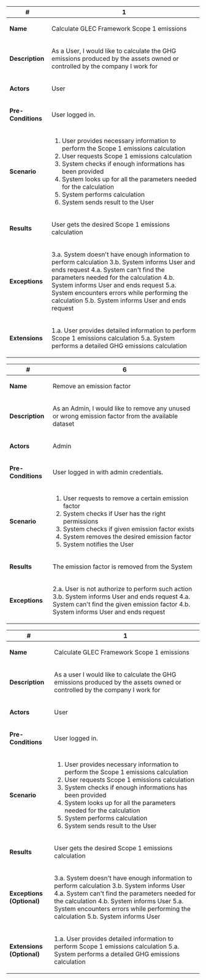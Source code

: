 <!-- UC1 -->
<table>
<thead>
<tr>
<th>#</th>
<th>1</th>
</tr>
</thead>
<tbody>
<tr>
<td>

**Name**

</td>
<td>

Calculate GLEC Framework Scope 1 emissions

</td>
</tr>
<tr>
<td>

**Description**

</td>
<td>

As a User, I would like to calculate the GHG emissions produced by the assets owned or controlled by the company I work for

</td>
</tr>
<tr>
<td>

**Actors**

</td>
<td>

User

</td>
</tr>
<tr>
<td>

**Pre-Conditions**

</td>
<td>

User logged in.

</td>
</tr>
<tr>
<td>

**Scenario**

</td>
<td>

1. User provides necessary information to perform the Scope 1 emissions calculation
2. User requests Scope 1 emissions calculation
3. System checks if enough informations has been provided
4. System looks up for all the parameters needed for the calculation
5. System performs calculation
6. System sends result to the User

</td>
</tr>
<tr>
<td>

**Results**

</td>
<td>

User gets the desired Scope 1 emissions calculation

</td>
</tr>
<tr>
<td>

**Exceptions**

</td>
<td>

3.a. System doesn't have enough information to perform calculation
3.b. System informs User and ends request
4.a. System can't find the parameters needed for the calculation
4.b. System informs User and ends request
5.a. System encounters errors while performing the calculation
5.b. System informs User and ends request

</td>
</tr>
<tr>
<td>

**Extensions**

</td>
<td>

1.a. User provides detailed information to perform Scope 1 emissions calculation
5.a. System performs a detailed GHG emissions calculation

</td>
</tr>
</tbody>
</table>

<!-- UC6 -->
<table>
<thead>
<tr>
<th>#</th>
<th>6</th>
</tr>
</thead>
<tbody>
<tr>
<td>

**Name**

</td>
<td>

Remove an emission factor

</td>
</tr>
<tr>
<td>

**Description**

</td>
<td>

As an Admin, I would like to remove any unused or wrong emission factor from the available dataset

</td>
</tr>
<tr>
<td>

**Actors**

</td>
<td>

Admin

</td>
</tr>
<tr>
<td>

**Pre-Conditions**

</td>
<td>

User logged in with admin credentials.

</td>
</tr>
<tr>
<td>

**Scenario**

</td>
<td>

1. User requests to remove a certain emission factor
2. System checks if User has the right permissions
3. System checks if given emission factor exists
4. System removes the desired emission factor
5. System notifies the User

</td>
</tr>
<tr>
<td>

**Results**

</td>
<td>

The emission factor is removed from the System

</td>
</tr>
<tr>
<td>

**Exceptions**

</td>
<td>

2.a. User is not authorize to perform such action
3.b. System informs User and ends request
4.a. System can't find the given emission factor
4.b. System informs User and ends request

</td>
</tr>
</tbody>
</table>

<!-- UC10 -->
<table>
<thead>
<tr>
<th>#</th>
<th>1</th>
</tr>
</thead>
<tbody>
<tr>
<td>

**Name**

</td>
<td>

Calculate GLEC Framework Scope 1 emissions

</td>
</tr>
<tr>
<td>

**Description**

</td>
<td>

As a user I would like to calculate the GHG emissions produced by the assets owned or controlled by the company I work for

</td>
</tr>
<tr>
<td>

**Actors**

</td>
<td>

User

</td>
</tr>
<tr>
<td>

**Pre-Conditions**

</td>
<td>

User logged in.

</td>
</tr>
<tr>
<td>

**Scenario**

</td>
<td>

1. User provides necessary information to perform the Scope 1 emissions calculation
2. User requests Scope 1 emissions calculation
3. System checks if enough informations has been provided
4. System looks up for all the parameters needed for the calculation
5. System performs calculation
6. System sends result to the User

</td>
</tr>
<tr>
<td>

**Results**

</td>
<td>

User gets the desired Scope 1 emissions calculation

</td>
</tr>
<tr>
<td>

**Exceptions (Optional)**

</td>
<td>

3.a. System doesn't have enough information to perform calculation
3.b. System informs User
4.a. System can't find the parameters needed for the calculation
4.b. System informs User
5.a. System encounters errors while performing the calculation
5.b. System informs User

</td>
</tr>
<tr>
<td>

**Extensions (Optional)**

</td>
<td>

1.a. User provides detailed information to perform Scope 1 emissions calculation
5.a. System performs a detailed GHG emissions calculation

</td>
</tr>
</tbody>
</table>